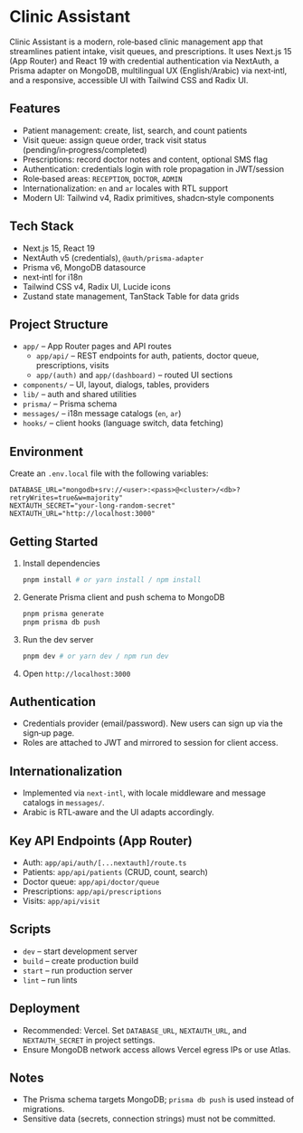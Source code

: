 # Clinic Assistant

Clinic Assistant is a modern, role‑based clinic management app that streamlines patient intake, visit queues, and prescriptions. It uses Next.js 15 (App Router) and React 19 with credential authentication via NextAuth, a Prisma adapter on MongoDB, multilingual UX (English/Arabic) via next‑intl, and a responsive, accessible UI with Tailwind CSS and Radix UI.

## Features

- Patient management: create, list, search, and count patients
- Visit queue: assign queue order, track visit status (pending/in‑progress/completed)
- Prescriptions: record doctor notes and content, optional SMS flag
- Authentication: credentials login with role propagation in JWT/session
- Role‑based areas: `RECEPTION`, `DOCTOR`, `ADMIN`
- Internationalization: `en` and `ar` locales with RTL support
- Modern UI: Tailwind v4, Radix primitives, shadcn‑style components

## Tech Stack

- Next.js 15, React 19
- NextAuth v5 (credentials), `@auth/prisma-adapter`
- Prisma v6, MongoDB datasource
- next‑intl for i18n
- Tailwind CSS v4, Radix UI, Lucide icons
- Zustand state management, TanStack Table for data grids

## Project Structure

- `app/` – App Router pages and API routes
  - `app/api/` – REST endpoints for auth, patients, doctor queue, prescriptions, visits
  - `app/(auth)` and `app/(dashboard)` – routed UI sections
- `components/` – UI, layout, dialogs, tables, providers
- `lib/` – auth and shared utilities
- `prisma/` – Prisma schema
- `messages/` – i18n message catalogs (`en`, `ar`)
- `hooks/` – client hooks (language switch, data fetching)

## Environment

Create an `.env.local` file with the following variables:

```env
DATABASE_URL="mongodb+srv://<user>:<pass>@<cluster>/<db>?retryWrites=true&w=majority"
NEXTAUTH_SECRET="your-long-random-secret"
NEXTAUTH_URL="http://localhost:3000"
```

## Getting Started

1. Install dependencies
   ```bash
   pnpm install # or yarn install / npm install
   ```
2. Generate Prisma client and push schema to MongoDB
   ```bash
   pnpm prisma generate
   pnpm prisma db push
   ```
3. Run the dev server
   ```bash
   pnpm dev # or yarn dev / npm run dev
   ```
4. Open `http://localhost:3000`

## Authentication

- Credentials provider (email/password). New users can sign up via the sign‑up page.
- Roles are attached to JWT and mirrored to session for client access.

## Internationalization

- Implemented via `next-intl`, with locale middleware and message catalogs in `messages/`.
- Arabic is RTL‑aware and the UI adapts accordingly.

## Key API Endpoints (App Router)

- Auth: `app/api/auth/[...nextauth]/route.ts`
- Patients: `app/api/patients` (CRUD, count, search)
- Doctor queue: `app/api/doctor/queue`
- Prescriptions: `app/api/prescriptions`
- Visits: `app/api/visit`

## Scripts

- `dev` – start development server
- `build` – create production build
- `start` – run production server
- `lint` – run lints

## Deployment

- Recommended: Vercel. Set `DATABASE_URL`, `NEXTAUTH_URL`, and `NEXTAUTH_SECRET` in project settings.
- Ensure MongoDB network access allows Vercel egress IPs or use Atlas.

## Notes

- The Prisma schema targets MongoDB; `prisma db push` is used instead of migrations.
- Sensitive data (secrets, connection strings) must not be committed.
